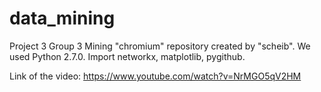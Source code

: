 # data_mining
Project 3 
Group 3
Mining "chromium" repository created by "scheib".
We used Python 2.7.0. Import networkx, matplotlib, pygithub.

Link of the video: https://www.youtube.com/watch?v=NrMGO5qV2HM
